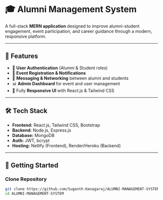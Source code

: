 # 🎓 Alumni Management System  

A full-stack **MERN application** designed to improve alumni-student engagement, event participation, and career guidance through a modern, responsive platform.  

---

## 📌 Features
- 👤 **User Authentication** (Alumni & Student roles)  
- 📝 **Event Registration & Notifications**  
- 💬 **Messaging & Networking** between alumni and students  
- 📊 **Admin Dashboard** for event and user management  
- 📱 Fully **Responsive UI** with React.js & Tailwind CSS  

---

## 🛠️ Tech Stack
- **Frontend:** React.js, Tailwind CSS, Bootstrap  
- **Backend:** Node.js, Express.js  
- **Database:** MongoDB  
- **Auth:** JWT, bcrypt  
- **Hosting:** Netlify (Frontend), Render/Heroku (Backend)  

---

## 🚀 Getting Started

### Clone Repository
```bash
git clone https://github.com/Suganth-Kanagaraj/ALUMNI-MANAGEMENT-SYSTEM.git
cd ALUMNI-MANAGEMENT-SYSTEM

